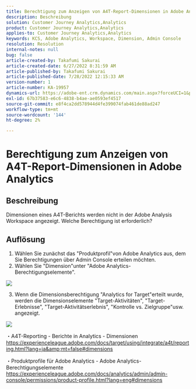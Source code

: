 ```yaml
---
title: Berechtigung zum Anzeigen von A4T-Report-Dimensionen in Adobe Analytics
description: Beschreibung
solution: Customer Journey Analytics,Analytics
product: Customer Journey Analytics,Analytics
applies-to: Customer Journey Analytics,Analytics
keywords: KCS, Adobe Analytics, Workspace, Dimension, Admin Console
resolution: Resolution
internal-notes: null
bug: false
article-created-by: Takafumi Sakurai
article-created-date: 6/27/2022 8:31:59 AM
article-published-by: Takafumi Sakurai
article-published-date: 7/28/2022 12:15:33 AM
version-number: 1
article-number: KA-19957
dynamics-url: https://adobe-ent.crm.dynamics.com/main.aspx?forceUCI=1&pagetype=entityrecord&etn=knowledgearticle&id=600e6e98-f3f5-ec11-bb3d-000d3a5b0d3b
exl-id: 67b37583-e6c6-4838-b4ae-ae0593ef4517
source-git-commit: e8f4ca2dd578944d4fe399074fab461de88ad247
workflow-type: tm+mt
source-wordcount: '144'
ht-degree: 2%

---
```


# Berechtigung zum Anzeigen von A4T-Report-Dimensionen in Adobe Analytics

## Beschreibung

Dimensionen eines A4T-Berichts werden nicht in der Adobe Analysis Workspace angezeigt. Welche Berechtigung ist erforderlich?

## Auflösung


1. Wählen Sie zunächst das &quot;Produktprofil&quot;von Adobe Analytics aus, dem Sie Berechtigungen über Admin Console erteilen möchten.
2. Wählen Sie &quot;Dimension&quot;unter &quot;Adobe Analytics-Berechtigungselemente&quot;.

![](assets/123b13c2-bb08-ed11-82e4-00224809a4ae.png)

3. Wenn die Dimensionsberechtigung &quot;Analytics for Target&quot;erteilt wurde, werden die Dimensionselemente &quot;Target-Aktivitäten&quot;, &quot;Target-Erlebnisse&quot;, &quot;Target-Aktivitätserlebnis&quot;, &quot;Kontrolle vs. Zielgruppe&quot;usw. angezeigt.

![](assets/8b0bbd95-f4f5-ec11-bb3d-000d3a5b0d3b.png)

・A4T-Reporting - Berichte in Analytics - Dimensionen https://experienceleague.adobe.com/docs/target/using/integrate/a4t/reporting.html?lang=ja&amp;mt=false#dimensions

・Produktprofile für Adobe Analytics - Adobe Analytics-Berechtigungselemente https://experienceleague.adobe.com/docs/analytics/admin/admin-console/permissions/product-profile.html?lang=eng#dimensions

